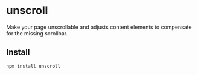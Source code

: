 # unscroll

Make your page unscrollable and adjusts content elements to compensate for the missing scrollbar.

## Install

```npm install unscroll```